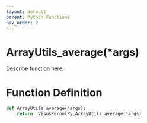 ```yaml
---
layout: default
parent: Python Functions
nav_order: 2
---
```


# ArrayUtils_average(*args)

Describe function here.

# Function Definition

```python
def ArrayUtils_average(*args):
    return _VisusKernelPy.ArrayUtils_average(*args)
```